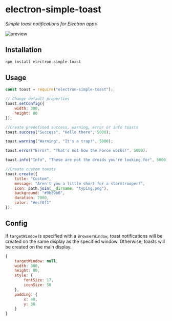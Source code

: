 # electron-simple-toast
*Simple toast notifications for Electron apps*

![preview](https://github.com/nicolagrosu/electron-simple-toast/assets/51338517/cbf154d4-8030-4c94-8a8e-88635b7b1b78)

## Installation
```sh
npm install electron-simple-toast
```

## Usage

```JavaScript
const toast = require("electron-simple-toast");

// Change default properties
toast.setConfig({
    width: 300,
    height: 80
});

//Create predefined success, warning, error or info toasts
toast.success("Success", "Hello there", 5000);

toast.warning("Warning", "It's a trap!", 5000);

toast.error("Error", "That's not how the Force works!", 5000);

toast.info("Info", "These are not the droids you're looking for", 5000);

//Create custom toasts
toast.create({
    title: "Custom",
    message: "Aren't you a little short for a stormtrooper?",
    icon: path.join(__dirname, "typing.png"),
    background: "#9b59b6",
    duration: 7000,
    color: "#ecf0f1"
});
```

## Config

If `targetWindow` is specified with a `BrowserWindow`, toast notifications will be created on the same display as the specified window. Otherwise, toasts will be created on the main display.
```JavaScript
{
    targetWindow: null,
    width: 300,
    height: 80,
    style: {
        fontSize: 17,
        iconSize: 50
    },
    padding: {
        x: 40,
        y: 30
    }
}
```

